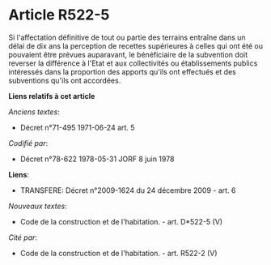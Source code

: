 # Article R522-5

Si l'affectation définitive de tout ou partie des terrains entraîne dans un délai de dix ans la perception de recettes
supérieures à celles qui ont été ou pouvaient être prévues auparavant, le bénéficiaire de la subvention doit reverser la
différence à l'Etat et aux collectivités ou établissements publics intéressés dans la proportion des apports qu'ils ont
effectués et des subventions qu'ils ont accordées.

**Liens relatifs à cet article**

_Anciens textes_:

  - Décret n°71-495 1971-06-24 art. 5

_Codifié par_:

  - Décret n°78-622 1978-05-31 JORF 8 juin 1978

**Liens**:

  - TRANSFERE: Décret n°2009-1624 du 24 décembre 2009 - art. 6

_Nouveaux textes_:

  - Code de la construction et de l'habitation. - art. D*522-5 (V)

_Cité par_:

  - Code de la construction et de l'habitation. - art. R522-2 (V)
